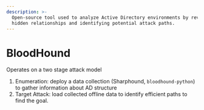```yaml
---
description: >-
  Open-source tool used to analyze Active Directory environments by revealing
  hidden relationships and identifying potential attack paths.
---
```


# BloodHound

Operates on a two stage attack model

1. Enumeration: deploy a data collection (Sharphound, `bloodhound-python`) to gather information about AD structure
2. Target Attack: load collected offline data to identify efficient paths to find the goal.

